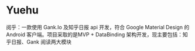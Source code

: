 # Yuehu
阅乎：一款使用 Gank.Io 及知乎日报 api 开发，符合 Google Material Design 的 Android 客户端。项目采取的是MVP + DataBinding 架构开发，现主要包括：知乎日报、Gank 阅读两大模块

